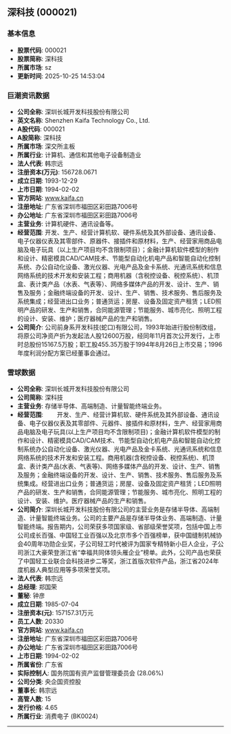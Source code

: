 ## 深科技 (000021)

### 基本信息

- **股票代码**: 000021
- **股票简称**: 深科技
- **所属市场**: sz
- **更新时间**: 2025-10-25 14:53:04

### 巨潮资讯数据

- **公司全称**: 深圳长城开发科技股份有限公司
- **英文名称**: Shenzhen Kaifa Technology Co., Ltd.
- **A股代码**: 000021
- **A股简称**: 深科技
- **所属市场**: 深交所主板
- **所属行业**: 计算机、通信和其他电子设备制造业
- **法人代表**: 韩宗远
- **注册资本(万元)**: 156728.0671
- **成立日期**: 1993-12-29
- **上市日期**: 1994-02-02
- **官方网站**: www.kaifa.cn
- **注册地址**: 广东省深圳市福田区彩田路7006号
- **办公地址**: 广东省深圳市福田区彩田路7006号
- **主营业务**: 计算机硬件、通讯设备等。
- **经营范围**: 开发、生产、经营计算机软、硬件系统及其外部设备、通讯设备、电子仪器仪表及其零部件、原器件、接插件和原材料，生产、经营家用商品电脑及电子玩具（以上生产项目均不含限制项目）；金融计算机软件模型的制作和设计、精密模具CAD/CAM技术、节能型自动化机电产品和智能自动化控制系统、办公自动化设备、激光仪器、光电产品及金卡系统、光通讯系统和信息网络系统的技术开发和安装工程；商用机器（含税控设备、税控系统）、机顶盒、表计类产品（水表、气表等）、网络多媒体产品的开发、设计、生产、销售及服务；金融终端设备的开发、设计、生产、销售、技术服务、售后服务及系统集成；经营进出口业务；普通货运；房屋、设备及固定资产租赁；LED照明产品的研发、生产和销售，合同能源管理；节能服务、城市亮化、照明工程的设计、安装、维护；医疗器械产品的生产和销售。
- **公司简介**: 公司前身系开发科技(蛇口)有限公司，1993年始进行股份制改组，将原公司净资产折为发起法人股12600万股，经同年11月首次公开发行，上市时总股份15167.5万股；职工股455.35万股于1994年8月26日上市交易；1996年度利润分配方案已经董事会通过。

### 雪球数据

- **公司全称**: 深圳长城开发科技股份有限公司
- **公司简称**: 深科技
- **主营业务**: 存储半导体、高端制造、计量智能终端业务。
- **经营范围**: 　　开发、生产、经营计算机软、硬件系统及其外部设备、通讯设备、电子仪器仪表及其零部件、元器件、接插件和原材料，生产、经营家用商品电脑及电子玩具(以上生产项目均不含限制项目)；金融计算机软件模型的制作和设计、精密模具CAD/CAM技术、节能型自动化机电产品和智能自动化控制系统办公自动化设备、激光仪器、光电产品及金卡系统、光通讯系统和信息网络系统的技术开发和安装工程。商用机器(含税控设备、税控系统)、机顶盒、表计类产品(水表、气表等)、网络多媒体产品的开发、设计、生产、销售及服务；金融终端设备的开发、设计、生产、销售、技术服务、售后服务及系统集成。经营进出口业务；普通货运；房屋、设备及固定资产租赁；LED照明产品的研发、生产和销售，合同能源管理；节能服务、城市亮化、照明工程的设计、安装、维护。医疗器械产品的生产和销售。
- **公司简介**: 深圳长城开发科技股份有限公司的主营业务是存储半导体、高端制造、计量智能终端业务。公司的主要产品是存储半导体业务、高端制造、计量智能终端。报告期内，公司荣获多项国家级、省部级荣誉奖项，包括中国上市公司成长百强、中国轻工业百强以及北京市多个百强榜单，获中国缝制机械协会40周年功勋企业奖，子公司轻工时代被评为国家专精特新小巨人企业，子公司浙江大豪荣登浙江省“幸福共同体领头雁企业”榜单。此外，公司产品也荣获了中国轻工业联合会科技进步二等奖，浙江首版次软件产品，浙江省2024年度机器人典型应用等多项荣誉奖项。
- **法人代表**: 韩宗远
- **总经理**: 郑国荣
- **董秘**: 钟彦
- **成立日期**: 1985-07-04
- **注册资本(元)**: 157157.31万元
- **员工人数**: 20330
- **官方网站**: www.kaifa.cn
- **注册地址**: 广东省深圳市福田区彩田路7006号
- **办公地址**: 广东省深圳市福田区彩田路7006号
- **上市日期**: 1994-02-02
- **所属省份**: 广东省
- **实际控制人**: 国务院国有资产监督管理委员会 (28.06%)
- **公司分类**: 央企国资控股
- **董事长**: 韩宗远
- **高管人数**: 15
- **发行价格**: 4.65
- **所属行业**: 消费电子 (BK0024)

---